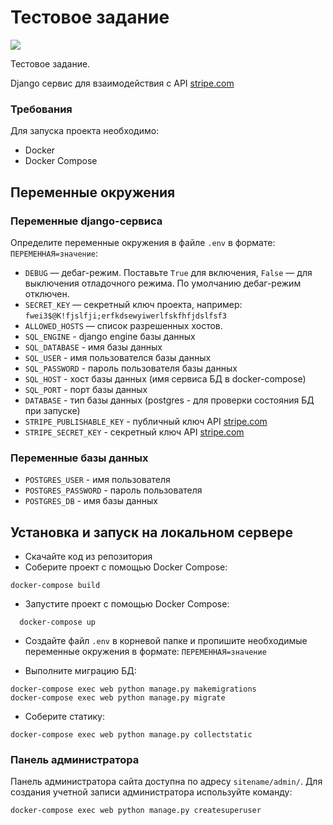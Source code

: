 # Тестовое задание 
 
![](https://img.shields.io/badge/Django-092E20?style=for-the-badge&logo=django&logoColor=green)

Тестовое задание.

Django сервис для взаимодействия с API [stripe.com](https://stripe.com)


### Требования

Для запуска проекта необходимо:
- Docker
- Docker Compose

## Переменные окружения

### Переменные django-сервиса

Определите переменные окружения в файле `.env` в формате: `ПЕРЕМЕННАЯ=значение`:
- `DEBUG` — дебаг-режим. Поставьте `True` для включения, `False` — для 
выключения отладочного режима. По умолчанию дебаг-режим отключен.
- `SECRET_KEY` — секретный ключ проекта, например: `fwei3$@K!fjslfji;erfkdsewyiwerlfskfhfjdslfsf3`
- `ALLOWED_HOSTS` — список разрешенных хостов.
- `SQL_ENGINE` - django engine базы данных 
- `SQL_DATABASE` - имя базы данных
- `SQL_USER` - имя пользователся базы данных
- `SQL_PASSWORD` - пароль пользователя базы данных
- `SQL_HOST` - хост базы данных (имя сервиса БД в docker-compose)
- `SQL_PORT` - порт базы данных
- `DATABASE` - тип базы данных (postgres - для проверки состояния БД при запуске)
- `STRIPE_PUBLISHABLE_KEY` - публичный ключ API [stripe.com](https://stripe.com)
- `STRIPE_SECRET_KEY` - секретный ключ API [stripe.com](https://stripe.com)

### Переменные базы данных

- `POSTGRES_USER` - имя пользователя
- `POSTGRES_PASSWORD` - пароль пользователя
- `POSTGRES_DB` - имя базы данных

## Установка и запуск на локальном сервере

- Скачайте код из репозитория
- Соберите проект с помощью Docker Compose:
```shell
docker-compose build
```
- Запустите проект с помощью Docker Compose:
```shell
  docker-compose up
```
- Создайте файл `.env` в корневой папке и пропишите необходимые переменные 
окружения в формате: `ПЕРЕМЕННАЯ=значение`


- Выполните миграцию БД:
```commandline
docker-compose exec web python manage.py makemigrations
docker-compose exec web python manage.py migrate
```
- Соберите статику:
```shell
docker-compose exec web python manage.py collectstatic
```

### Панель администратора

Панель администратора сайта доступна по адресу `sitename/admin/`. Для
создания учетной записи администратора используйте команду:
```commandline
docker-compose exec web python manage.py createsuperuser
```
